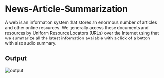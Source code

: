 # News-Article-Summarization
A web is an information system that stores an enormous number of articles and other online resources.  We generally access these documents and resources by Uniform Resource Locators (URLs) over the Internet using that we summarize all the latest information available with a click of a button with also audio summary.
## Output

![output](https://user-images.githubusercontent.com/55582956/201858961-258d7df7-1138-4388-b389-c3c07ff5e398.jpg)

